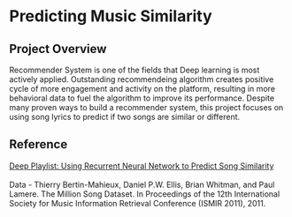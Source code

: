 # Predicting Music Similarity

## Project Overview
Recommender System is one of the fields that Deep learning is most actively applied. Outstanding recommendeing algorithm creates positive cycle of more engagement and activity on the platform, resulting in more behavioral data to fuel the algorithm to improve its performance. Despite many proven ways to build a recommender system, this project focuses on using song lyrics to predict if two songs are similar or different. 


## Reference
[Deep Playlist: Using Recurrent Neural Network to Predict Song Similarity](https://cs224d.stanford.edu/reports/BalakrishnanDixit.pdf)
<br>
<br>
Data - Thierry Bertin-Mahieux, Daniel P.W. Ellis, Brian Whitman, and Paul Lamere. 
The Million Song Dataset. In Proceedings of the 12th International Society
for Music Information Retrieval Conference (ISMIR 2011), 2011.
